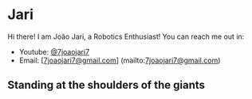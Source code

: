 # Jari
Hi there! I am João Jari, a Robotics Enthusiast!
You can reach me out in:
- Youtube: [@7joaojari7](https://www.youtube.com/@7joaojari7)
- Email:  [7joaojari7@gmail.com] (mailto:7joaojari7@gmail.com)

<h2> Standing at the shoulders of the giants </h2>
